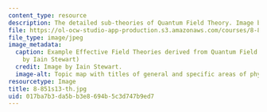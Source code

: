 ```yaml
---
content_type: resource
description: The detailed sub-theories of Quantum Field Theory. Image by Iain Stewart.
file: https://ol-ocw-studio-app-production.s3.amazonaws.com/courses/8-851-effective-field-theory-spring-2013/017ba7b3da5bb3e8694b5c3d747b9ed7_8-851s13-th.jpg
file_type: image/jpeg
image_metadata:
  caption: Example Effective Field Theories derived from Quantum Field Theory. (Image
    by Iain Stewart)
  credit: Image by Iain Stewart.
  image-alt: Topic map with titles of general and specific areas of physics.
resourcetype: Image
title: 8-851s13-th.jpg
uid: 017ba7b3-da5b-b3e8-694b-5c3d747b9ed7
---
```

